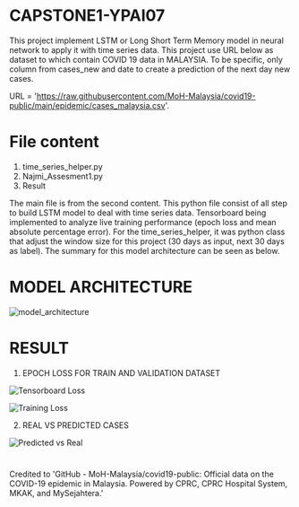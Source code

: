 # CAPSTONE1-YPAI07
This project implement LSTM or Long Short Term Memory model in neural network to apply it with time series data. This project use URL below as dataset to which contain COVID 19 data in MALAYSIA. To be specific, only column from cases_new and date
to create a prediction of the next day new cases.

URL = 'https://raw.githubusercontent.com/MoH-Malaysia/covid19-public/main/epidemic/cases_malaysia.csv'.

# File content
1. time_series_helper.py
2. Najmi_Assesment1.py
3. Result

The main file is from the second content. This python file consist of all step to build LSTM model to deal with time series data. Tensorboard being implemented to analyze live training performance (epoch loss and mean absolute percentage error). 
For the time_series_helper, it was python class that adjust the window size for this project (30 days as input, next 30 days as label). The summary for this model architecture can be seen as below.

# MODEL ARCHITECTURE
![model_architecture](https://github.com/najmi-hisham/CAPSTONE1-YPAI07/assets/69621770/a6f8a8b9-ab4e-496d-b85b-e9bdd297b8ef)


# RESULT
1. EPOCH LOSS FOR TRAIN AND VALIDATION DATASET

![Tensorboard Loss](https://github.com/najmi-hisham/CAPSTONE1-YPAI07/assets/69621770/9261486c-4ea8-4a99-be2d-e6d84d0f98e8 "Tensorboard")

![Training Loss](https://github.com/najmi-hisham/CAPSTONE1-YPAI07/assets/69621770/0644470d-041a-4fcc-9935-45e85fbdc365  "Training Loss only")

2. REAL VS PREDICTED CASES

![Predicted vs Real](https://github.com/najmi-hisham/CAPSTONE1-YPAI07/assets/69621770/6162eef4-0202-4f81-87e3-fa6c1872542f)


# 

Credited to 'GitHub - MoH-Malaysia/covid19-public: Official data on the COVID-19 epidemic in Malaysia. Powered by CPRC, CPRC Hospital System, MKAK, and MySejahtera.'


#

